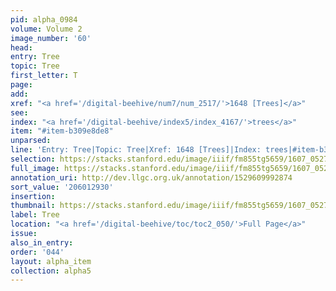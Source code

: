 ```yaml
---
pid: alpha_0984
volume: Volume 2
image_number: '60'
head:
entry: Tree
topic: Tree
first_letter: T
page:
add:
xref: "<a href='/digital-beehive/num7/num_2517/'>1648 [Trees]</a>"
see:
index: "<a href='/digital-beehive/index5/index_4167/'>trees</a>"
item: "#item-b309e8de8"
unparsed:
line: 'Entry: Tree|Topic: Tree|Xref: 1648 [Trees]|Index: trees|#item-b309e8de8'
selection: https://stacks.stanford.edu/image/iiif/fm855tg5659/1607_0527/820,2930,2960,474/full/0/default.jpg
full_image: https://stacks.stanford.edu/image/iiif/fm855tg5659/1607_0527/full/full/0/default.jpg
annotation_uri: http://dev.llgc.org.uk/annotation/1529609992874
sort_value: '206012930'
insertion:
thumbnail: https://stacks.stanford.edu/image/iiif/fm855tg5659/1607_0527/820,2930,600,180/250,/0/default.jpg
label: Tree
location: "<a href='/digital-beehive/toc/toc2_050/'>Full Page</a>"
issue:
also_in_entry:
order: '044'
layout: alpha_item
collection: alpha5
---
```

